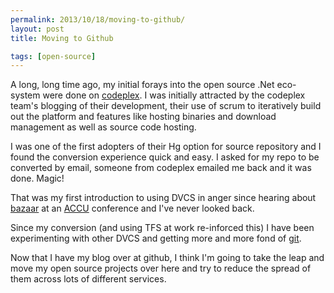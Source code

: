 ```yaml
---
permalink: 2013/10/18/moving-to-github/
layout: post
title: Moving to Github

tags: [open-source]
---
```


A long, long time ago, my initial forays into the open source .Net eco-system
were done on [codeplex](http://codeplex.com). I was initially attracted by
the codeplex team's blogging of their development, their use of scrum to
iteratively build out the platform and features like hosting binaries and
download management as well as source code hosting.

I was one of the first adopters of their Hg option for source repository and
I found the conversion experience quick and easy. I asked for my repo to be
converted by email, someone from codeplex emailed me back and it was done.
Magic!

That was my first introduction to using DVCS in anger since hearing about
[bazaar](bazaar.canonical.com/) at an [ACCU](http://accu.org) conference and
I've never looked back.

Since my conversion (and using TFS at work re-inforced this) I have been
experimenting with other DVCS and getting more and more fond of [git](git-scm.com/).

Now that I have my blog over at github, I think I'm going to take the leap
and move my open source projects over here and try to reduce the spread of
them across lots of different services.
